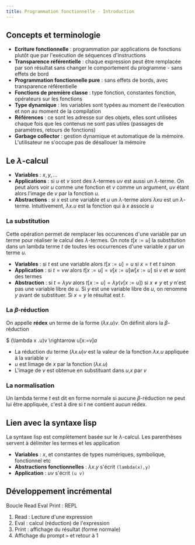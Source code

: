 ```yaml
---
title: Programmation fonctionnelle - Introduction
---
```

## <i class="fas fa-code-branch"></i> Concepts et terminologie 

* **Ecriture fonctionnelle** : programmation par applications de fonctions plutôt que par l'exécution de séquences d'instructions 
* **Transparence référentielle** : chaque expression peut être remplacée par son résultat sans changer le comportement du programme - sans effets de bord
* **Programmation fonctionnelle pure** : sans effets de bords, avec transparence référentielle
* **Fonctions de première classe** : type fonction, constantes fonction, opérateurs sur les fonctions
* **Type dynamique** : les variables sont typées au moment de l'exécution et non au moment de la compilation
* **Références** : ce sont les adresse sur des objets, elles sont utilisées chaque fois que les contenus ne sont pas utiles (passages de paramètres, retours de fonctions)
* **Garbage collector** : gestion dynamique et automatique de la mémoire. L'utilisateur ne s'occupe pas de désallouer la mémoire 

## <i class="fas fa-code-branch"></i> Le $\lambda$-calcul

* **Variables** : $x,y,...$
* **Applications** : si $u$ et $v$ sont des $\lambda$-termes $uv$ est aussi un $\lambda$-terme. On peut alors voir $u$ comme une fonction et $v$ comme un argument, $uv$ étant alors l'image de $v$ par la fonction $u$.
* **Abstractions** : si $x$ est une variable et $u$ un $\lambda$-terme alors $\lambda x u$ est un $\lambda$-terme. Intuitivement, $\lambda x.u$ est la fonction qui à $x$ associe $u$

### La substitution

Cette opération permet de remplacer les occurences d'une variable par un terme pour réaliser le calcul des $\lambda$-termes. On note $t[x:=u]$ la substitution dans un lambda terme $t$ de toutes les occurrences d'une variable $x$ par un terme $u$. 

* **Variables** : si $t$ est une variable alors $t[x:=u]=u$ si $x=t$ et $t$ sinon 
* **Application** : si $t=vw$ alors $t[x:=u]=v[x:=u]w[x:=u]$ si $v$ et $w$ sont des termes
* **Abstraction** : si $t=\lambda y v$ alors $t[x:=u]=\lambda y (v[x:=u])$ si $x \neq y$ et $y$ n'est pas une variable libre de $u$. Si $y$ est une variable libre de $u$, on renomme $y$ avant de substituer. Si $x=y$ le résultat est $t$.

### La $\beta$-réduction

On appelle **rédex** un terme de la forme $(\lambda x.u)v$. On définit alors la $\beta$-réduction 

$ (\lambda x .u)v \rightarrow u[x:=v]$a$

* La réduction du terme $(\lambda x.u)v$ est la valeur de la fonction $\lambda x.u$ appliquée à la variable $v$
* $u$ est límage de $x$ par la fonction $(\lambda x.u)$
* L'image de $v$ est obtenue en substituant dans $u$,$x$ par $v$

### La normalisation

Un lambda terme $t$ est dit en forme normale si aucune $\beta$-réduction ne peut lui être appliquée, c'est à dire si $t$ ne contient aucun rédex.

## <i class="fas fa-code-branch"></i>  Lien avec la syntaxe lisp 

La syntaxe lisp est complètement basée sur le $\lambda$-calcul. Les parenthèses servent à délimiter les termes et les application 

* **Variables** : $x$, et constantes de types numériques, symbolique, fonctionnel etc
* **Abstractions fonctionnelles** : $\lambda x.y$ s'écrit `(lambda(x),y)`
* **Application** : $uv$ s'écrit `(u v)`

## <i class="fas fa-code-branch"></i> Développement incrémental 

Boucle Read Eval Print : REPL 

1. Read : Lecture d'une expression
2. Eval : calcul (réduction) de l'expression
3. Print : affichage du résultat (forme normale)
4. Affichage du prompt `>` et retour à 1 
